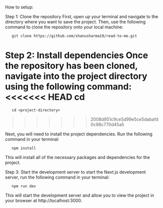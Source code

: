 How to setup:

Step 1: Clone the repository First, open up your terminal and navigate to the directory where you want to save the project. Then, use the following command to clone the repository onto your local machine:

       git clone https://github.com/shanusharma19/read-to-me.git
       
       
Step 2: Install dependencies Once the repository has been cloned, navigate into the project directory using the following command:
<<<<<<< HEAD
       cd <project-directory> 
=======
       cd <project-directory>
>>>>>>> 2008d951c9ce5d99e5ce5dabafd0c98c770d45a5
  
Next, you will need to install the project dependencies. Run the following command in your terminal:
  
       npm install 
  
This will install all of the necessary packages and dependencies for the project.
  
  
Step 3: Start the development server to start the Next.js development server, run the following command in your terminal:
  
       npm run dev
  
This will start the development server and allow you to view the project in your browser at http://localhost:3000.
